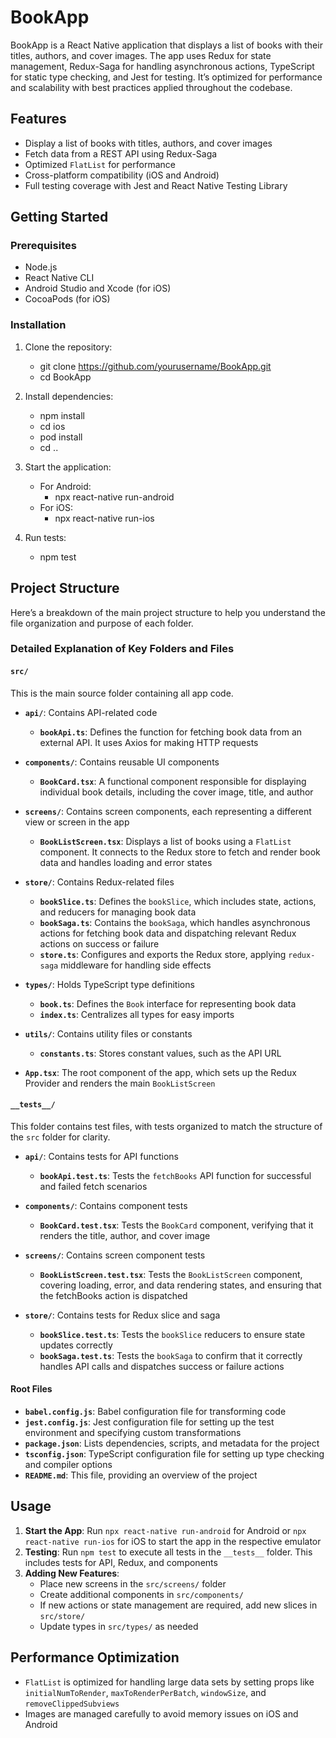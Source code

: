 # BookApp

BookApp is a React Native application that displays a list of books with their titles, authors, and cover images. The app uses Redux for state management, Redux-Saga for handling asynchronous actions, TypeScript for static type checking, and Jest for testing. It’s optimized for performance and scalability with best practices applied throughout the codebase.

## Features

- Display a list of books with titles, authors, and cover images
- Fetch data from a REST API using Redux-Saga
- Optimized `FlatList` for performance
- Cross-platform compatibility (iOS and Android)
- Full testing coverage with Jest and React Native Testing Library

## Getting Started

### Prerequisites

- Node.js
- React Native CLI
- Android Studio and Xcode (for iOS)
- CocoaPods (for iOS)

### Installation

1. Clone the repository:
   - git clone https://github.com/yourusername/BookApp.git
   - cd BookApp

2. Install dependencies:
   - npm install
   - cd ios
   - pod install
   - cd ..

3. Start the application:
   - For Android:
     - npx react-native run-android
   - For iOS:
     - npx react-native run-ios

4. Run tests:
   - npm test

## Project Structure

Here’s a breakdown of the main project structure to help you understand the file organization and purpose of each folder.


### Detailed Explanation of Key Folders and Files

#### `src/`

This is the main source folder containing all app code.

- **`api/`**: Contains API-related code
  - **`bookApi.ts`**: Defines the function for fetching book data from an external API. It uses Axios for making HTTP requests

- **`components/`**: Contains reusable UI components
  - **`BookCard.tsx`**: A functional component responsible for displaying individual book details, including the cover image, title, and author

- **`screens/`**: Contains screen components, each representing a different view or screen in the app
  - **`BookListScreen.tsx`**: Displays a list of books using a `FlatList` component. It connects to the Redux store to fetch and render book data and handles loading and error states

- **`store/`**: Contains Redux-related files
  - **`bookSlice.ts`**: Defines the `bookSlice`, which includes state, actions, and reducers for managing book data
  - **`bookSaga.ts`**: Contains the `bookSaga`, which handles asynchronous actions for fetching book data and dispatching relevant Redux actions on success or failure
  - **`store.ts`**: Configures and exports the Redux store, applying `redux-saga` middleware for handling side effects

- **`types/`**: Holds TypeScript type definitions
  - **`book.ts`**: Defines the `Book` interface for representing book data
  - **`index.ts`**: Centralizes all types for easy imports

- **`utils/`**: Contains utility files or constants
  - **`constants.ts`**: Stores constant values, such as the API URL

- **`App.tsx`**: The root component of the app, which sets up the Redux Provider and renders the main `BookListScreen`

#### `__tests__/`

This folder contains test files, with tests organized to match the structure of the `src` folder for clarity.

- **`api/`**: Contains tests for API functions
  - **`bookApi.test.ts`**: Tests the `fetchBooks` API function for successful and failed fetch scenarios

- **`components/`**: Contains component tests
  - **`BookCard.test.tsx`**: Tests the `BookCard` component, verifying that it renders the title, author, and cover image

- **`screens/`**: Contains screen component tests
  - **`BookListScreen.test.tsx`**: Tests the `BookListScreen` component, covering loading, error, and data rendering states, and ensuring that the fetchBooks action is dispatched

- **`store/`**: Contains tests for Redux slice and saga
  - **`bookSlice.test.ts`**: Tests the `bookSlice` reducers to ensure state updates correctly
  - **`bookSaga.test.ts`**: Tests the `bookSaga` to confirm that it correctly handles API calls and dispatches success or failure actions

#### Root Files

- **`babel.config.js`**: Babel configuration file for transforming code
- **`jest.config.js`**: Jest configuration file for setting up the test environment and specifying custom transformations
- **`package.json`**: Lists dependencies, scripts, and metadata for the project
- **`tsconfig.json`**: TypeScript configuration file for setting up type checking and compiler options
- **`README.md`**: This file, providing an overview of the project

## Usage

1. **Start the App**: Run `npx react-native run-android` for Android or `npx react-native run-ios` for iOS to start the app in the respective emulator
2. **Testing**: Run `npm test` to execute all tests in the `__tests__` folder. This includes tests for API, Redux, and components
3. **Adding New Features**:
   - Place new screens in the `src/screens/` folder
   - Create additional components in `src/components/`
   - If new actions or state management are required, add new slices in `src/store/`
   - Update types in `src/types/` as needed

## Performance Optimization

- `FlatList` is optimized for handling large data sets by setting props like `initialNumToRender`, `maxToRenderPerBatch`, `windowSize`, and `removeClippedSubviews`
- Images are managed carefully to avoid memory issues on iOS and Android

